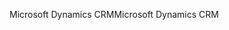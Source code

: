 <span data-ttu-id="b1b76-101">Microsoft Dynamics CRM</span><span class="sxs-lookup"><span data-stu-id="b1b76-101">Microsoft Dynamics CRM</span></span>